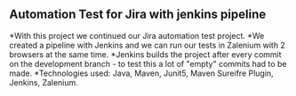 ## Automation Test for Jira with jenkins pipeline

*With this project we continued our Jira automation test project. 
*We created a pipeline with Jenkins and we can run our tests in Zalenium with 2 browsers at the same time.
*Jenkins builds the project after every commit on the development branch - to test this a lot of "empty" commits had to be made.
*Technologies used: Java, Maven, Junit5, Maven Sureifre Plugin, Jenkins, Zalenium.

